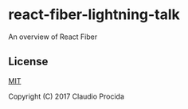 # react-fiber-lightning-talk

An overview of React Fiber

## License

[MIT](https://opensource.org/licenses/MIT)

Copyright (C) 2017 Claudio Procida
